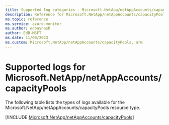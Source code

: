 ```yaml
---
title: Supported log categories - Microsoft.NetApp/netAppAccounts/capacityPools
description: Reference for Microsoft.NetApp/netAppAccounts/capacityPools in Azure Monitor Logs.
ms.topic: reference
ms.service: azure-monitor
ms.author: edbaynash
author: EdB-MSFT
ms.date: 11/09/2023
ms.custom: Microsoft.NetApp/netAppAccounts/capacityPools, arm
---
```





# Supported logs for Microsoft.NetApp/netAppAccounts/capacityPools  
The following table lists the types of logs available for the Microsoft.NetApp/netAppAccounts/capacityPools resource type.
  
  
[!INCLUDE [Microsoft.NetApp/netAppAccounts/capacityPools](./includes/microsoft-netapp-netappaccounts-capacitypools-logs-include.md)]
  

